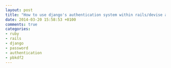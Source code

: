 ```yaml
---
layout: post
title: "How to use django's authentication system within rails/devise application using pbkdf2_password_hasher gem"
date: 2014-03-20 15:58:53 +0100
comments: true
categories: 
- ruby
- rails
- django
- password
- authentication
- pbkdf2
---
```



